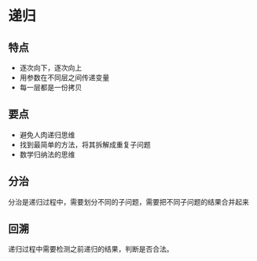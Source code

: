 # 递归

## 特点

- 逐次向下，逐次向上
- 用参数在不同层之间传递变量
- 每一层都是一份拷贝

## 要点

- 避免人肉递归思维
- 找到最简单的方法，将其拆解成重复子问题
- 数学归纳法的思维

## 分治

分治是递归过程中，需要划分不同的子问题，需要把不同子问题的结果合并起来

## 回溯

递归过程中需要检测之前递归的结果，判断是否合法。


